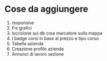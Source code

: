 # Cose da aggiungere

1. responsive
2. Fix grafici
3. Iscrizione sul db crea marcatore sulla mappa
5. I badge corsi in base al prezzo e tipo corso 
6. Tabella aziende
7. Creazione profilo azienda
8. Annunci di lavoro sezione


